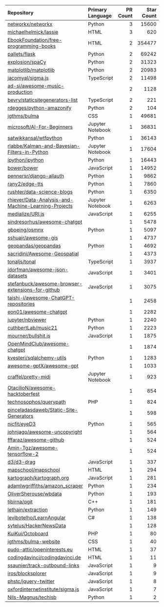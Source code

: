 | Repository | Primary Language | PR Count | Star Count |
| :-- | :-- | --: | --: |
| [networkx/networkx](https://github.com/networkx/networkx) | Python | 3 | 15600 |
| [michaelhelmick/lassie](https://github.com/michaelhelmick/lassie) | HTML | 3 | 620 |
| [EbookFoundation/free-programming-books](https://github.com/EbookFoundation/free-programming-books) | HTML | 2 | 354477 |
| [pallets/flask](https://github.com/pallets/flask) | Python | 2 | 69242 |
| [explosion/spaCy](https://github.com/explosion/spaCy) | Python | 2 | 31323 |
| [matplotlib/matplotlib](https://github.com/matplotlib/matplotlib) | Python | 2 | 20983 |
| [jacomyal/sigma.js](https://github.com/jacomyal/sigma.js) | TypeScript | 2 | 11498 |
| [ad-si/awesome-music-production](https://github.com/ad-si/awesome-music-production) |  | 2 | 1128 |
| [bevry/staticsitegenerators-list](https://github.com/bevry/staticsitegenerators-list) | TypeScript | 2 | 221 |
| [rdegges/python-amazonify](https://github.com/rdegges/python-amazonify) | Python | 2 | 104 |
| [jgthms/bulma](https://github.com/jgthms/bulma) | CSS | 1 | 49681 |
| [microsoft/AI-For-Beginners](https://github.com/microsoft/AI-For-Beginners) | Jupyter Notebook | 1 | 36831 |
| [satwikkansal/wtfpython](https://github.com/satwikkansal/wtfpython) | Python | 1 | 36143 |
| [rlabbe/Kalman-and-Bayesian-Filters-in-Python](https://github.com/rlabbe/Kalman-and-Bayesian-Filters-in-Python) | Jupyter Notebook | 1 | 17604 |
| [ipython/ipython](https://github.com/ipython/ipython) | Python | 1 | 16443 |
| [bower/bower](https://github.com/bower/bower) | JavaScript | 1 | 14952 |
| [pennersr/django-allauth](https://github.com/pennersr/django-allauth) | Python | 1 | 9862 |
| [rany2/edge-tts](https://github.com/rany2/edge-tts) | Python | 1 | 7860 |
| [rushter/data-science-blogs](https://github.com/rushter/data-science-blogs) | Python | 1 | 6350 |
| [rhiever/Data-Analysis-and-Machine-Learning-Projects](https://github.com/rhiever/Data-Analysis-and-Machine-Learning-Projects) | Jupyter Notebook | 1 | 6263 |
| [medialize/URI.js](https://github.com/medialize/URI.js) | JavaScript | 1 | 6255 |
| [sindresorhus/awesome-chatgpt](https://github.com/sindresorhus/awesome-chatgpt) |  | 1 | 5478 |
| [gboeing/osmnx](https://github.com/gboeing/osmnx) | Python | 1 | 5097 |
| [sshuair/awesome-gis](https://github.com/sshuair/awesome-gis) |  | 1 | 4737 |
| [geopandas/geopandas](https://github.com/geopandas/geopandas) | Python | 1 | 4692 |
| [sacridini/Awesome-Geospatial](https://github.com/sacridini/Awesome-Geospatial) |  | 1 | 4373 |
| [tonaljs/tonal](https://github.com/tonaljs/tonal) | TypeScript | 1 | 3937 |
| [jdorfman/awesome-json-datasets](https://github.com/jdorfman/awesome-json-datasets) | JavaScript | 1 | 3401 |
| [stefanbuck/awesome-browser-extensions-for-github](https://github.com/stefanbuck/awesome-browser-extensions-for-github) | JavaScript | 1 | 3075 |
| [taishi-i/awesome-ChatGPT-repositories](https://github.com/taishi-i/awesome-ChatGPT-repositories) |  | 1 | 2458 |
| [eon01/awesome-chatgpt](https://github.com/eon01/awesome-chatgpt) |  | 1 | 2282 |
| [jupyter/nbviewer](https://github.com/jupyter/nbviewer) | Python | 1 | 2240 |
| [cuthbertLab/music21](https://github.com/cuthbertLab/music21) | Python | 1 | 2223 |
| [mourner/bullshit.js](https://github.com/mourner/bullshit.js) | JavaScript | 1 | 1875 |
| [OpenMindClub/awesome-chatgpt](https://github.com/OpenMindClub/awesome-chatgpt) |  | 1 | 1874 |
| [kvesteri/sqlalchemy-utils](https://github.com/kvesteri/sqlalchemy-utils) | Python | 1 | 1283 |
| [awesome-gptX/awesome-gpt](https://github.com/awesome-gptX/awesome-gpt) |  | 1 | 1033 |
| [craffel/pretty-midi](https://github.com/craffel/pretty-midi) | Jupyter Notebook | 1 | 923 |
| [OtacilioN/awesome-hacktoberfest](https://github.com/OtacilioN/awesome-hacktoberfest) |  | 1 | 854 |
| [technosophos/querypath](https://github.com/technosophos/querypath) | PHP | 1 | 824 |
| [pinceladasdaweb/Static-Site-Generators](https://github.com/pinceladasdaweb/Static-Site-Generators) |  | 1 | 598 |
| [nicfit/eyeD3](https://github.com/nicfit/eyeD3) | Python | 1 | 565 |
| [johnjago/awesome-uncopyright](https://github.com/johnjago/awesome-uncopyright) |  | 1 | 564 |
| [fffaraz/awesome-github](https://github.com/fffaraz/awesome-github) |  | 1 | 524 |
| [Amin-Tgz/awesome-tensorflow-2](https://github.com/Amin-Tgz/awesome-tensorflow-2) |  | 1 | 524 |
| [d3/d3-drag](https://github.com/d3/d3-drag) | JavaScript | 1 | 337 |
| [mapschool/mapschool](https://github.com/mapschool/mapschool) | HTML | 1 | 294 |
| [kartograph/kartograph.org](https://github.com/kartograph/kartograph.org) | JavaScript | 1 | 281 |
| [adamlwgriffiths/amazon_scraper](https://github.com/adamlwgriffiths/amazon_scraper) | Python | 1 | 234 |
| [OliverSherouse/wbdata](https://github.com/OliverSherouse/wbdata) | Python | 1 | 193 |
| [tibirna/qgit](https://github.com/tibirna/qgit) | C++ | 1 | 181 |
| [lethain/extraction](https://github.com/lethain/extraction) | Python | 1 | 149 |
| [levibotelho/LearnAngular](https://github.com/levibotelho/LearnAngular) | C# | 1 | 138 |
| [sytelus/HackerNewsData](https://github.com/sytelus/HackerNewsData) |  | 1 | 128 |
| [KuiKui/Octoboard](https://github.com/KuiKui/Octoboard) | PHP | 1 | 80 |
| [jgthms/bulma-website](https://github.com/jgthms/bulma-website) | CSS | 1 | 40 |
| [pudo-attic/openinterests.eu](https://github.com/pudo-attic/openinterests.eu) | HTML | 1 | 37 |
| [codingdavinci/codingdavinci.de](https://github.com/codingdavinci/codingdavinci.de) | HTML | 1 | 11 |
| [ssaunier/track-outbound-links](https://github.com/ssaunier/track-outbound-links) | JavaScript | 1 | 9 |
| [iros/blocksplorer](https://github.com/iros/blocksplorer) | JavaScript | 1 | 9 |
| [phstc/jquery-twitter](https://github.com/phstc/jquery-twitter) | JavaScript | 1 | 8 |
| [oxfordinternetinstitute/sigma.js](https://github.com/oxfordinternetinstitute/sigma.js) | JavaScript | 1 | 7 |
| [Nils-Magnus/techisb](https://github.com/Nils-Magnus/techisb) | Python | 1 | 2 |
